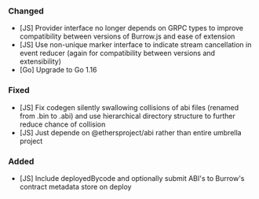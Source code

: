 ### Changed
- [JS] Provider interface no longer depends on GRPC types to improve compatibility between versions of Burrow.js and ease of extension
- [JS] Use non-unique marker interface to indicate stream cancellation in event reducer (again for compatibility between versions and extensibility)
- [Go] Upgrade to Go 1.16

### Fixed
- [JS] Fix codegen silently swallowing collisions of abi files (renamed from .bin to .abi) and use hierarchical directory structure to further reduce chance of collision
- [JS] Just depende on @ethersproject/abi rather than entire umbrella project

### Added
- [JS] Include deployedBycode and optionally submit ABI's to Burrow's contract metadata store on deploy

